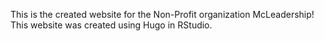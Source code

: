 This is the created website for the Non-Profit organization McLeadership! This website was created using Hugo in RStudio. 
